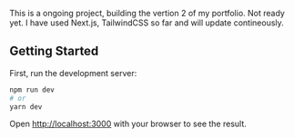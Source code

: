 This is a ongoing project, building the vertion 2 of my portfolio. Not ready yet.
I have used Next.js, TailwindCSS so far and will update contineously. 

## Getting Started

First, run the development server:

```bash
npm run dev
# or
yarn dev
```

Open [http://localhost:3000](http://localhost:3000) with your browser to see the result.




